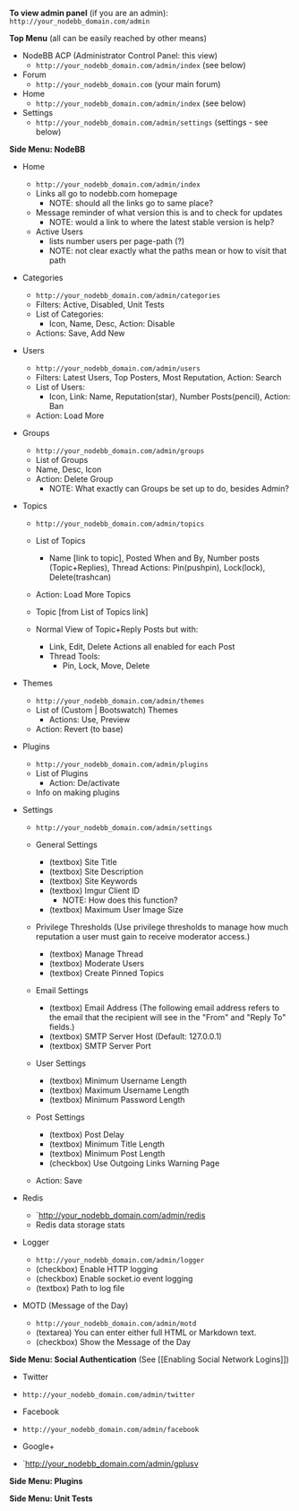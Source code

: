 **To view admin panel** (if you are an admin): `http://your_nodebb_domain.com/admin`

**Top Menu** (all can be easily reached by other means)
  * NodeBB ACP (Administrator Control Panel: this view)
    * `http://your_nodebb_domain.com/admin/index` (see below)
  * Forum
    * `http://your_nodebb_domain.com` (your main forum)
  * Home
    * `http://your_nodebb_domain.com/admin/index` (see below)
  * Settings
    * `http://your_nodebb_domain.com/admin/settings` (settings - see below)

**Side Menu: NodeBB**
  * Home
    * `http://your_nodebb_domain.com/admin/index`
    * Links all go to nodebb.com homepage
      * NOTE: should all the links go to same place? 
    * Message reminder of what version this is and to check for updates
      * NOTE: would a link to where the latest stable version is help?
    * Active Users
      * lists number users per page-path (?)
      * NOTE: not clear exactly what the paths mean or how to visit that path


  * Categories
    * `http://your_nodebb_domain.com/admin/categories`
    * Filters: Active, Disabled, Unit Tests
    * List of Categories:
      * Icon, Name, Desc, Action: Disable
    * Actions: Save, Add New

  * Users
    * `http://your_nodebb_domain.com/admin/users`
    * Filters: Latest Users, Top Posters, Most Reputation, Action: Search
    * List of Users:
      * Icon, Link: Name, Reputation(star), Number Posts(pencil), Action: Ban
    * Action: Load More

  * Groups
    * `http://your_nodebb_domain.com/admin/groups`
     * List of Groups
      * Name, Desc, Icon
    * Action: Delete Group
      * NOTE: What exactly can Groups be set up to do, besides Admin?
  
  * Topics
    * `http://your_nodebb_domain.com/admin/topics`
    * List of Topics
      * Name [link to topic], Posted When and By, Number posts (Topic+Replies), Thread Actions: Pin(pushpin), Lock(lock), Delete(trashcan)
    * Action: Load More Topics

    * Topic [from List of Topics link]
    * Normal View of Topic+Reply Posts but with: 
      * Link, Edit, Delete Actions all enabled for each Post
      * Thread Tools:
        * Pin, Lock, Move, Delete

  * Themes
    * `http://your_nodebb_domain.com/admin/themes`
    * List of (Custom | Bootswatch) Themes 
      * Actions: Use, Preview
    * Action: Revert (to base)

  * Plugins
    * `http://your_nodebb_domain.com/admin/plugins`
    * List of Plugins
      * Action: De/activate
    * Info on making plugins

  * Settings
    * `http://your_nodebb_domain.com/admin/settings`

    * General Settings
      * (textbox) Site Title 	
      * (textbox) Site Description 
      * (textbox) Site Keywords 
      * (textbox) Imgur Client ID 
        * NOTE: How does this function?
      * (textbox) Maximum User Image Size

    * Privilege Thresholds (Use privilege thresholds to manage how much reputation a user must gain to receive moderator access.)
      * (textbox) Manage Thread
      * (textbox) Moderate Users
      * (textbox) Create Pinned Topics
	
    * Email Settings
      * (textbox) Email Address (The following email address refers to the email that the recipient will see in the "From" and "Reply To" fields.)
      * (textbox) SMTP Server Host (Default: 127.0.0.1)
      * (textbox) SMTP Server Port

    * User Settings
      * (textbox) Minimum Username Length
      * (textbox) Maximum Username Length
      * (textbox) Minimum Password Length

    * Post Settings
      * (textbox) Post Delay
      * (textbox) Minimum Title Length
      * (textbox) Minimum Post Length
      * (checkbox) Use Outgoing Links Warning Page 

    * Action: Save

  * Redis
    * `http://your_nodebb_domain.com/admin/redis
    * Redis data storage stats

  * Logger
    * `http://your_nodebb_domain.com/admin/logger`
    * (checkbox) Enable HTTP logging  
    * (checkbox) Enable socket.io event logging  
    * (textbox) Path to log file

  * MOTD (Message of the Day)
    * `http://your_nodebb_domain.com/admin/motd`
    * (textarea) You can enter either full HTML or Markdown text.
    * (checkbox) Show the Message of the Day

**Side Menu: Social Authentication** (See [[Enabling Social Network Logins]])

  * Twitter
  * `http://your_nodebb_domain.com/admin/twitter`

  * Facebook
  * `http://your_nodebb_domain.com/admin/facebook`

  * Google+
  * `http://your_nodebb_domain.com/admin/gplusv

**Side Menu: Plugins**

**Side Menu: Unit Tests**